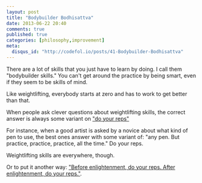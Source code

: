```yaml
---
layout: post
title: "Bodybuilder Bodhisattva"
date: 2013-06-22 20:40
comments: true
published: true
categories: [philosophy,improvement]
meta:
  disqus_id: "http://codefol.io/posts/41-Bodybuilder-Bodhisattva"
---
```

There are a lot of skills that you just have to learn by doing.  I call them "bodybuilder skills."  You can't get around the practice by being smart, even if they seem to be skills of mind.

Like weightlifting, everybody starts at zero and has to work to get better than that.

When people ask clever questions about weightlifting skills, the correct answer is always some variant on <a href="http://www.dummies.com/how-to/content/weight-training-how-many-reps-and-sets-to-do.html">"do your reps"</a>

For instance, when a good artist is asked by a novice about what kind of pen to use, the best ones answer with some variant of:  "any pen.  But practice, practice, practice, all the time."  Do your reps.

Weightlifting skills are everywhere, though.

Or to put it another way: <a href="http://japanese.stackexchange.com/questions/9668/before-enlightenment-chop-wood-carry-water-after-enlightenment-chop-wood-carr">"Before enlightenment, do your reps.  After enlightenment, do your reps."</a>.

